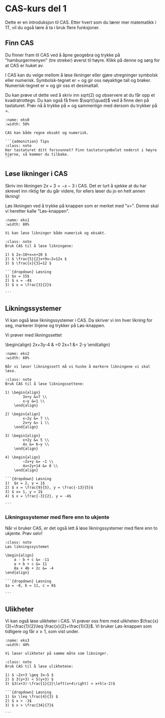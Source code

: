 # CAS-kurs del 1
Dette er en introduksjon til CAS. Etter hvert som du lærer mer matematikk i 1T, vil du også lære å ta i bruk flere funksjoner. 

## Finn CAS
Du finner fram til CAS ved å åpne geogebra og trykke på "hamburgermenyen" (tre streker) øverst til høyre. Klikk på denne og sørg for at CAS er huket av. 

I CAS kan du velge mellom å løse likninger eller gjøre utregninger symbolsk eller numerisk. Symbolsk-tegnet er $=$ og gir oss nøyaktige tall og brøker. Numerisk-tegnet er $\approx$ og gir oss et desimaltall. 

Du kan prøve ut dette ved å skriv inn sqrt(2) og observere at du får opp et kvadratrottegn. Du kan også få frem $\sqrt{\quad}$ ved å finne den på tastaturet. Prøv nå å trykke på $\approx$ og sammenlign med dersom du trykker på $=$. 

```{figure} ./figurer/cas0.png
:name: eks0
:width: 50%

CAS kan både regne eksakt og numerisk.
```


````{margin}
```{admonition} Tips
:class: note
Har tastaturet ditt forsvunnet? Finn tastatursymbolet nederst i høyre hjørne, så kommer du tilbake. 
```
````

## Løse likninger i CAS
Skriv inn likningen $2x + 3 = -x - 3$ i CAS. Det er lurt å sjekke at du har skrevet inn riktig før du går videre, for ellers løser du jo en helt annen likning!

Løs likningen ved å trykke på knappen som er merket med "x=". Denne skal vi heretter kalle "Løs-knappen". 

```{figure} ./figurer/cas1.png
:name: eks1
:width: 80%

Vi kan løse likninger både numerisk og eksakt. 
```

````{admonition} Underveisoppgave 1
:class: note
Bruk CAS til å løse likningene:

1) $ 2x−10+x=x+20 $
2) $ \frac{5}{2}x+9x−2=12x $
3) $ \frac{x}{3}=12 $

```{dropdown} Løsning
1) $x = 15$
2) $ x = -4$
3) $ x = \frac{3}{2}$

```
````

## Likningssystemer
Vi kan også løse likningssystemer i CAS. Da skriver vi inn hver likning for seg, markerer linjene og trykker på Løs-knappen. 

Vi prøver med likningssettet

\begin{align}
    2x+3y-4 & =0
    2x+1 &= 2-y
\end{align}

```{figure} ./figurer/cas2.png
:name: eks2
:width: 60%

Når vi løser likningssett må vi huske å markere likningene vi skal løse.
```

````{admonition} Underveisoppgave 2
:class: note
Bruk CAS til å løse likningssettene:

1) \begin{align}
        3x+y &=7 \\
        x−y &=1 \\
    \end{align}

2) \begin{align}
        x−2y &= 7 \\
        2x+y &= 1 \\
    \end{align}

3) \begin{align}
        x+2y &= 5 \\
        4x &= 6−y \\
    \end{align}

4) \begin{align}
        −2x+y &= −1 \\
        4x+2y+14 &= 0 \\
    \end{align}

```{dropdown} Løsning
1)  $x = 2, y = 1$
2) $ x = \frac{9}{5}, y = \frac{-13}{5}$
3) $ x= 1, y = 2$
4) $ x = \frac{-3}{2}, y = -4$    
    
```
````

### Likningssystemer med flere enn to ukjente
Når vi bruker CAS, er det også lett å løse likningssystemer med flere enn to ukjente. Prøv selv!

````{admonition} Underveisoppgave 4
:class: note
Løs likningssystemet

\begin{align}
    a - b + c &= -11
    a + b + c &= 11
    8a + 4b + 2c &= -4
\end{align}

```{dropdown} Løsning
$a = -8, b = 11, c = 8$

```
````

## Ulikheter
Vi kan også løse ulikheter i CAS. Vi prøver oss frem med ulikheten $\frac{x}{3}+\frac{1}{2}\leq \frac{x}{2}+\frac{1}{3}$. Vi bruker Løs-knappen som tidligere og får $x \geq 1$, som vist under. 

```{figure} ./figurer/cas3.png
:name: eks3
:width: 40%

Vi løser ulikheter på samme måte som likninger. 
```

````{admonition} Underveisoppgave 4
:class: note
Bruk CAS til å løse ulikhetene: 

1) $ −2x+3 \geq 3x−5 $
2) $ 3(y+3) < 5(y+3) $
3) $3(x+3)-\frac{1}{2}\left(x+4\right) < x+5(x-2)$

```{dropdown} Løsning
1) $x \leq \frac{4}{3} $
2) $ x > -3$
3) $ x > \frac{34}{7}$

```
````



